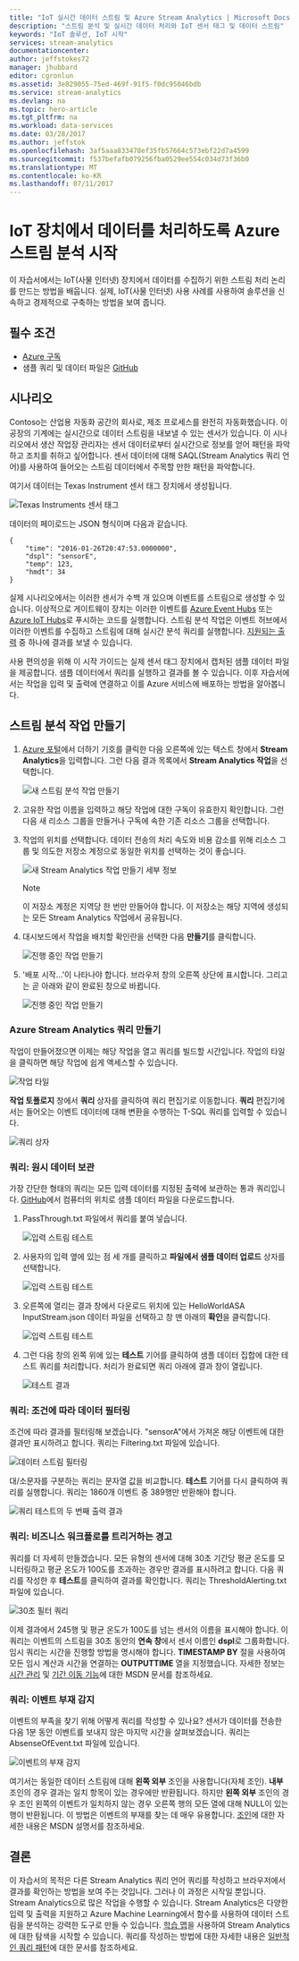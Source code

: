 ```yaml
---
title: "IoT 실시간 데이터 스트림 및 Azure Stream Analytics | Microsoft Docs"
description: "스트림 분석 및 실시간 데이터 처리와 IoT 센서 태그 및 데이터 스트림"
keywords: "IoT 솔루션, IoT 시작"
services: stream-analytics
documentationcenter: 
author: jeffstokes72
manager: jhubbard
editor: cgronlun
ms.assetid: 3e829055-75ed-469f-91f5-f0dc95046bdb
ms.service: stream-analytics
ms.devlang: na
ms.topic: hero-article
ms.tgt_pltfrm: na
ms.workload: data-services
ms.date: 03/28/2017
ms.author: jeffstok
ms.openlocfilehash: 3af5aaa833478ef35fb57664c573ebf22d7a4599
ms.sourcegitcommit: f537befafb079256fba0529ee554c034d73f36b0
ms.translationtype: MT
ms.contentlocale: ko-KR
ms.lasthandoff: 07/11/2017
---
```

# <a name="get-started-with-azure-stream-analytics-to-process-data-from-iot-devices"></a>IoT 장치에서 데이터를 처리하도록 Azure 스트림 분석 시작
이 자습서에서는 IoT(사물 인터넷) 장치에서 데이터를 수집하기 위한 스트림 처리 논리를 만드는 방법을 배웁니다. 실제, IoT(사물 인터넷) 사용 사례를 사용하여 솔루션을 신속하고 경제적으로 구축하는 방법을 보여 줍니다.

## <a name="prerequisites"></a>필수 조건
* [Azure 구독](https://azure.microsoft.com/pricing/free-trial/)
* 샘플 쿼리 및 데이터 파일은 [GitHub](https://aka.ms/azure-stream-analytics-get-started-iot)

## <a name="scenario"></a>시나리오
Contoso는 산업용 자동화 공간의 회사로, 제조 프로세스를 완전히 자동화했습니다. 이 공장의 기계에는 실시간으로 데이터 스트림을 내보낼 수 있는 센서가 있습니다. 이 시나리오에서 생산 작업장 관리자는 센서 데이터로부터 실시간으로 정보를 얻어 패턴을 파악하고 조치를 취하고 싶어합니다. 센서 데이터에 대해 SAQL(Stream Analytics 쿼리 언어)를 사용하여 들어오는 스트림 데이터에서 주목할 만한 패턴을 파악합니다.

여기서 데이터는 Texas Instrument 센서 태그 장치에서 생성됩니다.

![Texas Instruments 센서 태그](./media/stream-analytics-get-started-with-iot-devices/stream-analytics-get-started-with-iot-devices-01.jpg)

데이터의 페이로드는 JSON 형식이며 다음과 같습니다.

    {
        "time": "2016-01-26T20:47:53.0000000",  
        "dspl": "sensorE",  
        "temp": 123,  
        "hmdt": 34  
    }  

실제 시나리오에서는 이러한 센서가 수백 개 있으며 이벤트를 스트림으로 생성할 수 있습니다. 이상적으로 게이트웨이 장치는 이러한 이벤트를 [Azure Event Hubs](https://azure.microsoft.com/services/event-hubs/) 또는 [Azure IoT Hubs](https://azure.microsoft.com/services/iot-hub/)로 푸시하는 코드를 실행합니다. 스트림 분석 작업은 이벤트 허브에서 이러한 이벤트를 수집하고 스트림에 대해 실시간 분석 쿼리를 실행합니다. [지원되는 출력](stream-analytics-define-outputs.md) 중 하나에 결과를 보낼 수 있습니다.

사용 편의성을 위해 이 시작 가이드는 실제 센서 태그 장치에서 캡처된 샘플 데이터 파일을 제공합니다. 샘플 데이터에서 쿼리를 실행하고 결과를 볼 수 있습니다. 이후 자습서에서는 작업을 입력 및 출력에 연결하고 이를 Azure 서비스에 배포하는 방법을 알아봅니다.

## <a name="create-a-stream-analytics-job"></a>스트림 분석 작업 만들기
1. [Azure 포털](http://portal.azure.com)에서 더하기 기호를 클릭한 다음 오른쪽에 있는 텍스트 창에서 **Stream Analytics**을 입력합니다. 그런 다음 결과 목록에서 **Stream Analytics 작업**을 선택합니다.
   
    ![새 스트림 분석 작업 만들기](./media/stream-analytics-get-started-with-iot-devices/stream-analytics-get-started-with-iot-devices-02.png)
2. 고유한 작업 이름을 입력하고 해당 작업에 대한 구독이 유효한지 확인합니다. 그런 다음 새 리소스 그룹을 만들거나 구독에 속한 기존 리소스 그룹을 선택합니다.
3. 작업의 위치를 선택합니다. 데이터 전송의 처리 속도와 비용 감소를 위해 리소스 그룹 및 의도한 저장소 계정으로 동일한 위치를 선택하는 것이 좋습니다.
   
    ![새 Stream Analytics 작업 만들기 세부 정보](./media/stream-analytics-get-started-with-iot-devices/stream-analytics-get-started-with-iot-devices-03.png)
   
   > [!NOTE]
   > 이 저장소 계정은 지역당 한 번만 만들어야 합니다. 이 저장소는 해당 지역에 생성되는 모든 Stream Analytics 작업에서 공유됩니다.
   > 
   > 
4. 대시보드에서 작업을 배치할 확인란을 선택한 다음 **만들기**를 클릭합니다.
   
    ![진행 중인 작업 만들기](./media/stream-analytics-get-started-with-iot-devices/stream-analytics-get-started-with-iot-devices-03a.png)
5. '배포 시작...'이 나타나야 합니다. 브라우저 창의 오른쪽 상단에 표시합니다. 그리고는 곧 아래와 같이 완료된 창으로 바뀝니다.
   
    ![진행 중인 작업 만들기](./media/stream-analytics-get-started-with-iot-devices/stream-analytics-get-started-with-iot-devices-03b.png)

### <a name="create-an-azure-stream-analytics-query"></a>Azure Stream Analytics 쿼리 만들기
작업이 만들어졌으면 이제는 해당 작업을 열고 쿼리를 빌드할 시간입니다. 작업의 타일을 클릭하면 해당 작업에 쉽게 액세스할 수 있습니다.

![작업 타일](./media/stream-analytics-get-started-with-iot-devices/stream-analytics-get-started-with-iot-devices-04.png)

**작업 토폴로지** 창에서 **쿼리** 상자를 클릭하여 쿼리 편집기로 이동합니다. **쿼리** 편집기에서는 들어오는 이벤트 데이터에 대해 변환을 수행하는 T-SQL 쿼리를 입력할 수 있습니다.

![쿼리 상자](./media/stream-analytics-get-started-with-iot-devices/stream-analytics-get-started-with-iot-devices-05.png)

### <a name="query-archive-your-raw-data"></a>쿼리: 원시 데이터 보관
가장 간단한 형태의 쿼리는 모든 입력 데이터를 지정된 출력에 보관하는 통과 쿼리입니다. [GitHub](https://aka.ms/azure-stream-analytics-get-started-iot)에서 컴퓨터의 위치로 샘플 데이터 파일을 다운로드합니다. 

1. PassThrough.txt 파일에서 쿼리를 붙여 넣습니다. 
   
    ![입력 스트림 테스트](./media/stream-analytics-get-started-with-iot-devices/stream-analytics-get-started-with-iot-devices-06.png)
2. 사용자의 입력 옆에 있는 점 세 개를 클릭하고 **파일에서 샘플 데이터 업로드** 상자를 선택합니다.
   
    ![입력 스트림 테스트](./media/stream-analytics-get-started-with-iot-devices/stream-analytics-get-started-with-iot-devices-06a.png)
3. 오른쪽에 열리는 결과 창에서 다운로드 위치에 있는 HelloWorldASA InputStream.json 데이터 파일을 선택하고 창 맨 아래의 **확인**을 클릭합니다.
   
    ![입력 스트림 테스트](./media/stream-analytics-get-started-with-iot-devices/stream-analytics-get-started-with-iot-devices-06b.png)
4. 그런 다음 창의 왼쪽 위에 있는 **테스트** 기어를 클릭하여 샘플 데이터 집합에 대한 테스트 쿼리를 처리합니다. 처리가 완료되면 쿼리 아래에 결과 창이 열립니다.
   
    ![테스트 결과](./media/stream-analytics-get-started-with-iot-devices/stream-analytics-get-started-with-iot-devices-07.png)

### <a name="query-filter-the-data-based-on-a-condition"></a>쿼리: 조건에 따라 데이터 필터링
조건에 따라 결과를 필터링해 보겠습니다. "sensorA"에서 가져온 해당 이벤트에 대한 결과만 표시하려고 합니다. 쿼리는 Filtering.txt 파일에 있습니다.

![데이터 스트림 필터링](./media/stream-analytics-get-started-with-iot-devices/stream-analytics-get-started-with-iot-devices-08.png)

대/소문자를 구분하는 쿼리는 문자열 값을 비교합니다. **테스트** 기어를 다시 클릭하여 쿼리를 실행합니다. 쿼리는 1860개 이벤트 중 389행만 반환해야 합니다.

![쿼리 테스트의 두 번째 출력 결과](./media/stream-analytics-get-started-with-iot-devices/stream-analytics-get-started-with-iot-devices-09.png)

### <a name="query-alert-to-trigger-a-business-workflow"></a>쿼리: 비즈니스 워크플로를 트리거하는 경고
쿼리를 더 자세히 만들겠습니다. 모든 유형의 센서에 대해 30초 기간당 평균 온도를 모니터링하고 평균 온도가 100도를 초과하는 경우만 결과를 표시하려고 합니다. 다음 쿼리를 작성한 후 **테스트**를 클릭하여 결과를 확인합니다. 쿼리는 ThresholdAlerting.txt 파일에 있습니다.

![30초 필터 쿼리](./media/stream-analytics-get-started-with-iot-devices/stream-analytics-get-started-with-iot-devices-10.png)

이제 결과에서 245행 및 평균 온도가 100도를 넘는 센서의 이름을 표시해야 합니다. 이 쿼리는 이벤트의 스트림을 30초 동안의 **연속 창**에서 센서 이름인 **dspl**로 그룹화합니다. 임시 쿼리는 시간을 진행할 방법을 명시해야 합니다. **TIMESTAMP BY** 절을 사용하여 모든 임시 계산과 시간을 연결하는 **OUTPUTTIME** 열을 지정했습니다. 자세한 정보는 [시간 관리](https://msdn.microsoft.com/library/azure/mt582045.aspx) 및 [기간 이동 기능](https://msdn.microsoft.com/library/azure/dn835019.aspx)에 대한 MSDN 문서를 참조하세요.

### <a name="query-detect-absence-of-events"></a>쿼리: 이벤트 부재 감지
이벤트의 부족을 찾기 위해 어떻게 쿼리를 작성할 수 있나요? 센서가 데이터를 전송한 다음 1분 동안 이벤트를 보내지 않은 마지막 시간을 살펴보겠습니다. 쿼리는 AbsenseOfEvent.txt 파일에 있습니다.

![이벤트의 부재 감지](./media/stream-analytics-get-started-with-iot-devices/stream-analytics-get-started-with-iot-devices-11.png)

여기서는 동일한 데이터 스트림에 대해 **왼쪽 외부** 조인을 사용합니다(자체 조인). **내부** 조인의 경우 결과는 일치 항목이 있는 경우에만 반환됩니다.  하지만 **왼쪽 외부** 조인의 경우 조인 왼쪽의 이벤트가 일치하지 않는 경우 오른쪽 행의 모든 열에 대해 NULL이 있는 행이 반환됩니다. 이 방법은 이벤트의 부재를 찾는 데 매우 유용합니다. [조인](https://msdn.microsoft.com/library/azure/dn835026.aspx)에 대한 자세한 내용은 MSDN 설명서를 참조하세요.

## <a name="conclusion"></a>결론
이 자습서의 목적은 다른 Stream Analytics 쿼리 언어 쿼리를 작성하고 브라우저에서 결과를 확인하는 방법을 보여 주는 것입니다. 그러나 이 과정은 시작일 뿐입니다. Stream Analytics으로 많은 작업을 수행할 수 있습니다. Stream Analytics은 다양한 입력 및 출력을 지원하고 Azure Machine Learning에서 함수를 사용하여 데이터 스트림을 분석하는 강력한 도구로 만들 수 있습니다. [학습 맵](https://azure.microsoft.com/documentation/learning-paths/stream-analytics/)을 사용하여 Stream Analytics에 대한 탐색을 시작할 수 있습니다. 쿼리를 작성하는 방법에 대한 자세한 내용은 [일반적인 쿼리 패턴](stream-analytics-stream-analytics-query-patterns.md)에 대한 문서를 참조하세요.

